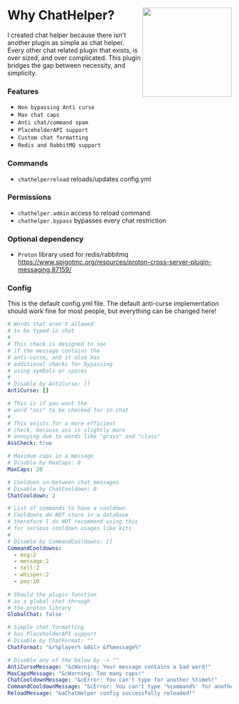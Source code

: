 # Why ChatHelper? <img align="right" src="https://user-images.githubusercontent.com/70197204/156930187-d81b3ac1-7ed0-4119-931b-f41e1f92fc5c.png" height="200" width="200">
I created chat helper because there isn't another plugin as simple as chat helper. Every other
chat related plugin that exists, is over sized, and over complicated. This plugin bridges
the gap between necessity, and simplicity.

### Features
- `Non bypassing Anti curse`
- `Max chat caps`
- `Anti chat/command spam`
- `PlaceholderAPI support`
- `Custom chat formatting`
- `Redis and RabbitMQ support`

### Commands
- `chathelperreload` reloads/updates config.yml

### Permissions
- `chathelper.admin` access to reload command
- `chathelper.bypass` bypasses every chat restriction

### Optional dependency
- `Proton` library used for redis/rabbitmq https://www.spigotmc.org/resources/proton-cross-server-plugin-messaging.87159/

### Config
This is the default config.yml file. The default anti-curse implementation should work fine
for most people, but everything can be changed here!

```yaml
# Words that aren't allowed
# to be typed in chat
#
# This check is designed to see
# if the message contains the
# anti-curse, and it also has
# additional checks for bypassing
# using symbols or spaces
#
# Disable by AntiCurse: []
AntiCurse: []

# This is if you want the
# word "ass" to be checked for in chat
#
# This exists for a more efficient
# check, because ass is slightly more
# annoying due to words like "grass" and "class"
AssCheck: true

# Maximum caps in a message
# Disable by MaxCaps: 0
MaxCaps: 20

# Cooldown in-between chat messages
# Disable by ChatCooldown: 0
ChatCooldown: 2

# List of commands to have a cooldown
# Cooldowns do NOT store in a database
# therefore I do NOT recommend using this
# for serious cooldown usages like kits
#
# Disable by CommandCooldowns: []
CommandCooldowns:
  - msg:2
  - message:2
  - tell:2
  - whisper:2
  - pay:10
  
# Should the plugin function
# as a global chat through
# the proton library
GlobalChat: false

# Simple chat formatting
# has PlaceholderAPI support
# Disable by ChatFormat: ""
ChatFormat: "&r%player% &8&l> &f%message%"

# Disable any of the below by -> ""
AntiCurseMessage: "&cWarning: Your message contains a bad word!"
MaxCapsMessage: "&cWarning: Too many caps!"
ChatCooldownMessage: "&cError: You can't type for another %time%!"
CommandCooldownMessage: "&cError: You can't type '%command%' for another %time%!"
ReloadMessage: "&aChatHelper config successfully reloaded!"
```

